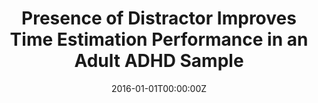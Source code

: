 ---
title: "Presence of Distractor Improves Time Estimation Performance in an Adult ADHD Sample"
authors:
- Petrus, C.
- Picado, M.
- Ramos-Quiroga, A.
- Carmona, S.
- Richarte, V.
- Fauquet, J.
- Vilarroya, O.
date: "2016-01-01T00:00:00Z"
doi: ""
publishDate: "2016-01-01T00:00:00Z"
publication_types: ["2"]
publication: "In *J Atten Disord*"
tags:
- Others
featured: false
links:
- name: Link
  url: https://pubmed.ncbi.nlm.nih.gov/27185529/
---